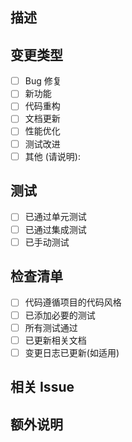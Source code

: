 ## 描述

<!-- 简要描述这个 PR 的目的 -->

## 变更类型

<!-- 请勾选适用的选项 -->

- [ ] Bug 修复
- [ ] 新功能
- [ ] 代码重构
- [ ] 文档更新
- [ ] 性能优化
- [ ] 测试改进
- [ ] 其他 (请说明):

## 测试

<!-- 描述如何测试这些变更 -->

- [ ] 已通过单元测试
- [ ] 已通过集成测试
- [ ] 已手动测试

## 检查清单

- [ ] 代码遵循项目的代码风格
- [ ] 已添加必要的测试
- [ ] 所有测试通过
- [ ] 已更新相关文档
- [ ] 变更日志已更新(如适用)

## 相关 Issue

<!-- 链接到相关的 issue,例如 "Fixes #123" 或 "Related to #456" -->

## 额外说明

<!-- 任何额外的上下文或截图 -->
